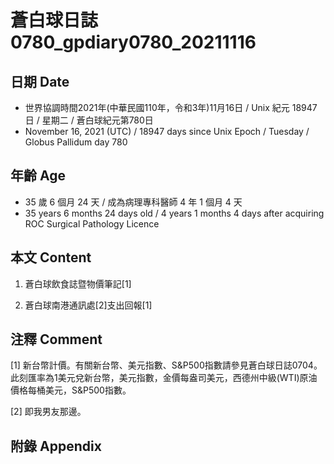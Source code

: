 [_metadata_:encoding]: - "utf-8"
[_metadata_:language]: - "zh-Hant-TW"
[_metadata_:fileformat]: - "markdown"
[_metadata_:MIME_type]: - "text/plain"
[_metadata_:markdown_version]: - "commonmark version 0.30"
[_metadata_:markdown_spec]: - "https://spec.commonmark.org/0.30/"

# 蒼白球日誌0780_gpdiary0780_20211116 #

## 日期 Date ##

* 世界協調時間2021年(中華民國110年，令和3年)11月16日 / Unix 紀元 18947 日 / 星期二 / 蒼白球紀元第780日
* November 16, 2021 (UTC) / 18947 days since Unix Epoch / Tuesday / Globus Pallidum day 780

## 年齡 Age ##

* 35 歲 6 個月 24 天 / 成為病理專科醫師 4 年 1 個月 4 天
* 35 years 6 months 24 days old / 4 years 1 months 4 days after acquiring ROC Surgical Pathology Licence

## 本文 Content ##

1. 蒼白球飲食誌暨物價筆記[1]

    
2. 蒼白球南港通訊處[2]支出回報[1]

    

## 注釋 Comment ##

[1] 新台幣計價。有關新台幣、美元指數、S&P500指數請參見蒼白球日誌0704。此刻匯率為1美元兌新台幣，美元指數，金價每盎司美元，西德州中級(WTI)原油價格每桶美元，S&P500指數。


[2] 即我男友那邊。



## 附錄 Appendix ##

